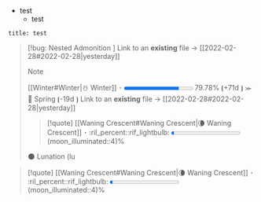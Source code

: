 - test
	- test
```ad-quote
title: test

```

> [!bug: Nested Admonition ]
> Link to an **existing** file -> [[2022-02-28#2022-02-28|yesterday]]
> > [!note]
> > [[Winter#Winter|☃️ Winter]] ･ <progress value="0.7978" max="1"></progress> 79.78% ⦗+71d ⦘  ⪼  🌿 Spring ⦗-19d ⦘
> > Link to an **existing** file -> [[2022-02-28#2022-02-28|yesterday]]
> 
> 
> > [!quote]
> > [[Waning Crescent#Waning Crescent|🌘 Waning Crescent]] ･ :ril_percent::rif_lightbulb: <progress value="0.04" max="1"></progress> (moon_illuminated::4)%
> 
> 🌑 Lunation (lu

>  [!quote]
> [[Waning Crescent#Waning Crescent|🌘 Waning Crescent]] ･ :ril_percent::rif_lightbulb: <progress value="0.04" max="1"></progress> (moon_illuminated::4)%